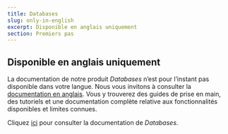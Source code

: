 ```yaml
---
title: Databases
slug: only-in-english
excerpt: Disponible en anglais uniquement
section: Premiers pas
---
```


## Disponible en anglais uniquement

La documentation de notre produit *Databases* n’est pour l’instant pas disponible dans votre langue. Nous vous invitons à consulter la [documentation en anglais](https://docs.ovh.com/gb/en/publiccloud/databases/).
Vous y trouverez des guides de prise en main, des tutoriels et une documentation complète relative aux fonctionnalités disponibles et limites connues.

Cliquez [ici](https://docs.ovh.com/gb/en/publiccloud/databases/) pour consulter la documentation de *Databases*.

